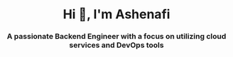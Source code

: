 <h1 align="center">Hi 👋, I'm Ashenafi</h1>
<h3 align="center">A passionate Backend Engineer with a focus on utilizing cloud services and DevOps tools</h3>
